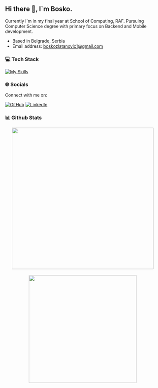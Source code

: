 ## Hi there 👋, I`m Bosko.

Currently I`m in my final year at School of Computing, RAF. Pursuing Computer Science degree with primary focus on Backend and Mobile development. 

* Based in Belgrade, Serbia
* Email address: boskozlatanovic1@gmail.com

### 💻 Tech Stack

[![My Skills](https://skillicons.dev/icons?i=java,spring,mysql,postgres,docker,kubernetes,react,ts,js,html,css,tailwind,angular,nodejs,androidstudio,kotlin,c#)](https://skillicons.dev)
### 🌐 Socials

Connect with me on:

[![GitHub](https://skillicons.dev/icons?i=github)](https://github.com/BoskoZlatanovicRAF)
[![LinkedIn](https://skillicons.dev/icons?i=linkedin)](https://www.linkedin.com/in/bosko-zlatanovic/)


### 📊 Github Stats

<div align="center" style="display: flex; flex-wrap: wrap; justify-content: center; gap: 20px;">
  <img src="https://github-readme-stats.vercel.app/api?username=BoskoZlatanovicRAF&theme=dark&show_icons=true&hide_border=false&count_private=true" width="460"/>
  <img src="https://github-readme-stats.vercel.app/api/top-langs/?username=BoskoZlatanovicRAF&theme=dark&show_icons=true&hide_border=false&layout=compact" width="350"/>
</div>
